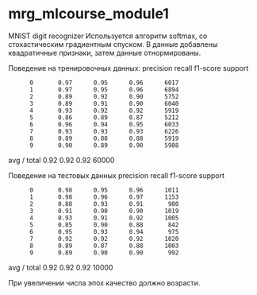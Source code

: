 # mrg_mlcourse_module1
MNIST digit recognizer
Используется алгоритм softmax, со стохастическим градиентным спуском. 
В данные добавлены квадратичные признаки, затем данные отнормированы.



Поведение на тренировочных данных:
             precision    recall  f1-score   support

          0       0.97      0.95      0.96      6017
          1       0.97      0.95      0.96      6894
          2       0.89      0.92      0.90      5752
          3       0.89      0.91      0.90      6040
          4       0.93      0.92      0.92      5919
          5       0.86      0.89      0.87      5212
          6       0.96      0.94      0.95      6033
          7       0.93      0.93      0.93      6226
          8       0.89      0.88      0.88      5919
          9       0.90      0.89      0.90      5988

avg / total       0.92      0.92      0.92     60000

Поведение на тестовых данных
             precision    recall  f1-score   support

          0       0.98      0.95      0.96      1011
          1       0.98      0.96      0.97      1153
          2       0.88      0.93      0.91       980
          3       0.91      0.90      0.90      1019
          4       0.93      0.91      0.92      1005
          5       0.85      0.90      0.88       842
          6       0.95      0.93      0.94       975
          7       0.92      0.92      0.92      1020
          8       0.89      0.87      0.88      1003
          9       0.89      0.90      0.90       992

avg / total       0.92      0.92      0.92     10000

При увеличении числа эпох качество должно возрасти.
